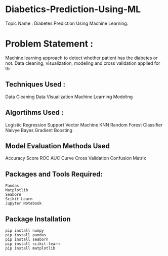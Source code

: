 # Diabetics-Prediction-Using-ML

Topic Name : Diabetes Prediction Using Machine Learning.

# Problem Statement :

 Machine learning approach to detect whether patient has the diabetes or not. Data cleaning, visualization, modeling and cross validation applied for thi

## Techniques Used :

   Data Cleaning
   Data Visualization
    Machine Learning Modeling

## Algortihms Used :

   Logistic Regression
   Support Vector Machine
    KNN
    Random Forest Classifier
    Naivye Bayes
    Gradient Boosting

## Model Evaluation Methods Used
   Accuracy Score
   ROC AUC Curve
   Cross Validation
   Confusion Matrix


## Packages and Tools Required:
    Pandas 
    Matplotlib
    Seaborn
    Scikit Learn
    Jupyter Notebook


## Package Installation
    pip install numpy
    pip install pandas
    pip install seaborn
    pip install scikit-learn
    pip install matplotlib
